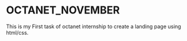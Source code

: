 # OCTANET_NOVEMBER
This is my First task of octanet internship to create a landing page using html/css.
